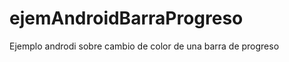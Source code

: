 ejemAndroidBarraProgreso
========================

Ejemplo androdi sobre cambio de color de una barra de progreso

